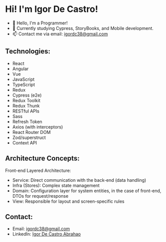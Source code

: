 # Hi! I'm Igor De Castro!

- 🔭 Hello, I'm a Programmer!
- 🌱 Currently studying Cypress, StoryBooks, and Mobile development.
- 📫 Contact me via email: igordc38@gmail.com

## Technologies:
- React
- Angular
- Vue
- JavaScript
- TypeScript
- Redux
- Cypress (e2e)
- Redux Toolkit
- Redux Thunk
- RESTful APIs
- Sass
- Refresh Token
- Axios (with interceptors)
- React Router DOM
- Zod/superstruct
- Context API

## Architecture Concepts:
Front-end Layered Architecture:
- Service: Direct communication with the back-end (data handling)
- Infra (Stores): Complex state management
- Domain: Configuration layer for system entities, in the case of front-end, DTOs for request/response
- View: Responsible for layout and screen-specific rules

## Contact:
- Email: igordc38@gmail.com
- LinkedIn: [Igor De Castro Abrahao](https://www.linkedin.com/in/igor-de-castro-abrahao-324990207/)
